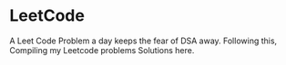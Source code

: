 # LeetCode
A Leet Code Problem a day keeps the fear of DSA away. Following this, Compiling my Leetcode problems Solutions here.
